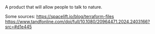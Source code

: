 A product that will allow people to talk to nature.

Some sources:
https://spacelift.io/blog/terraform-files
https://www.tandfonline.com/doi/full/10.1080/20964471.2024.2403166?src=#d1e445
